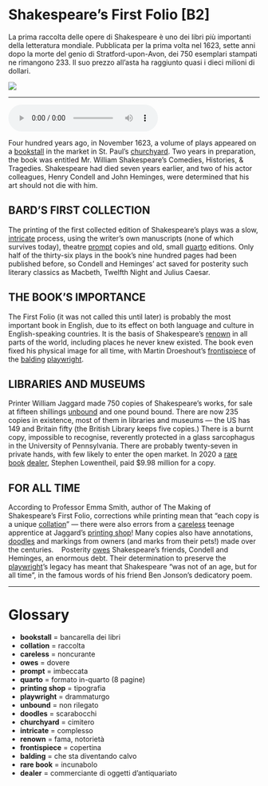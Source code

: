 # Shakespeare’s First Folio   [B2]

La prima raccolta delle opere di Shakespeare è uno dei libri più importanti della letteratura mondiale. Pubblicata per la prima volta nel 1623, sette anni dopo la morte del genio di Stratford-upon-Avon, dei 750 esemplari stampati ne rimangono 233. Il suo prezzo all’asta ha raggiunto quasi i dieci milioni di dollari.

![](Shakespeare%E2%80%99s%20First%20Folio.jpg)

--------------

<div>
<audio controls autoplay>
    <source src="https:/raw.githubusercontent.com/dartie/speakup/2023-11/Shakespeare%E2%80%99s%20First%20Folio.mp3" type="audio/mpeg">
</audio>
</div>


Four hundred years ago, in November 1623, a volume of plays appeared on a [bookstall](## "bancarella dei libri") in the market in St. Paul’s [churchyard](## "cimitero"). Two years in preparation, the book was entitled Mr. William Shakespeare’s Comedies, Histories, & Tragedies. Shakespeare had died seven years earlier, and two of his actor colleagues, Henry Condell and John Heminges, were determined that his art should not die with him.

## BARD’S FIRST COLLECTION
The printing of the first collected edition of Shakespeare’s plays was a slow, [intricate](## "complesso") process, using the writer’s own manuscripts (none of which survives today), theatre [prompt](## "imbeccata") copies and old, small [quarto](## "formato in-quarto (8 pagine)") editions. Only half of the thirty-six plays in the book’s nine hundred pages had been published before, so Condell and Heminges’ act saved for posterity such literary classics as Macbeth, Twelfth Night and Julius Caesar.

## THE BOOK’S IMPORTANCE
The First Folio (it was not called this until later) is probably the most important book in English, due to its effect on both language and culture in English-speaking countries. It is the basis of Shakespeare’s [renown](## "fama, notorietà") in all parts of the world, including places he never knew existed. The book even fixed his physical image for all time, with Martin Droeshout’s [frontispiece](## "copertina") of the [balding](## "che sta diventando calvo") [playwright](## "drammaturgo").

## LIBRARIES AND MUSEUMS
Printer William Jaggard made 750 copies of Shakespeare’s works, for sale at fifteen shillings [unbound](## "non rilegato") and one pound bound. There are now 235 copies in existence, most of them in libraries and museums — the US has 149 and Britain fifty (the British Library keeps five copies.) There is a burnt copy, impossible to recognise, reverently protected in a glass sarcophagus in the University of Pennsylvania. There are probably twenty-seven in private hands, with few likely to enter the open market. In 2020 a [rare book](## "incunabolo") [dealer](## "commerciante di oggetti d’antiquariato"), Stephen Lowentheil, paid $9.98 million for a copy.    

## FOR ALL TIME
According to Professor Emma Smith, author of The Making of Shakespeare’s First Folio, corrections while printing mean that “each copy is a unique [collation](## "raccolta")” — there were also errors from a [careless](## "noncurante") teenage apprentice at Jaggard’s [printing shop](## "tipografia")! Many copies also have annotations, [doodles](## "scarabocchi") and markings from owners (and marks from their pets!) made over the centuries.   
Posterity [owes](## "dovere") Shakespeare’s friends, Condell and Heminges, an enormous debt. Their determination to preserve the [playwright](## "drammaturgo")’s legacy has meant that Shakespeare “was not of an age, but for all time”, in the famous words of his friend Ben Jonson’s dedicatory poem.

--------------

<div style = "display:block; clear:both; page-break-after:always;"></div>

# Glossary
* **bookstall** = bancarella dei libri
* **collation** = raccolta
* **careless** = noncurante
* **owes** = dovere
* **prompt** = imbeccata
* **quarto** = formato in-quarto (8 pagine)
* **printing shop** = tipografia
* **playwright** = drammaturgo
* **unbound** = non rilegato
* **doodles** = scarabocchi
* **churchyard** = cimitero
* **intricate** = complesso
* **renown** = fama, notorietà
* **frontispiece** = copertina
* **balding** = che sta diventando calvo
* **rare book** = incunabolo
* **dealer** = commerciante di oggetti d’antiquariato
